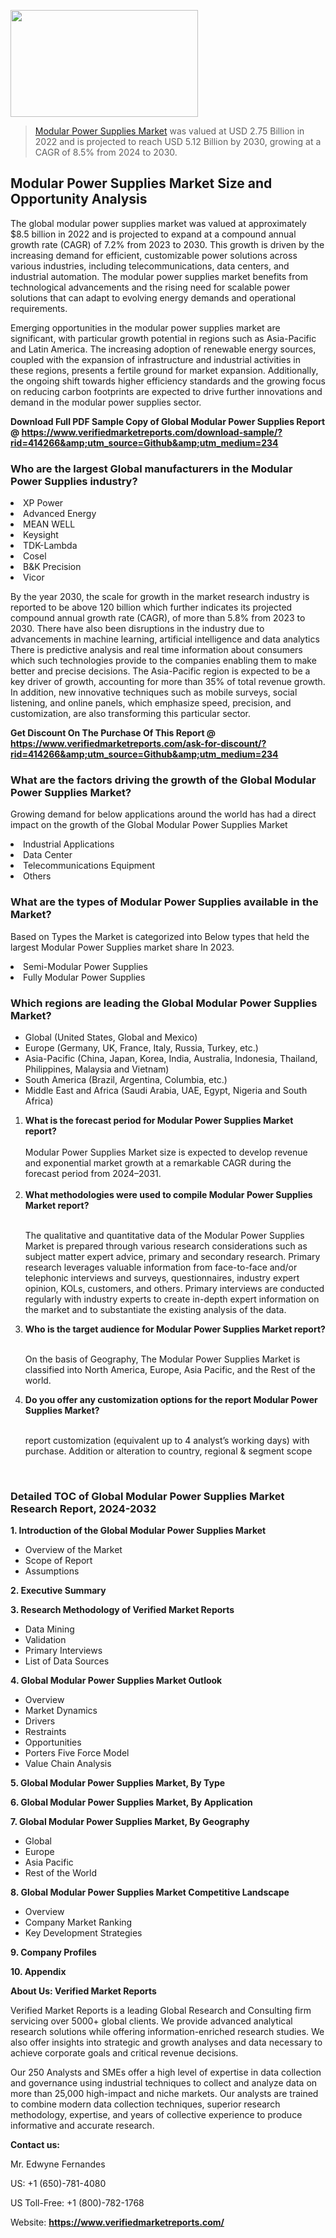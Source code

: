 
<img src="https://ffe5etoiles.com/wp-content/uploads/2024/12/MST1-300x171.png" alt="" width="300" height="171" class="alignnone size-medium wp-image-20088" /><blockquote><p><p><a href="https://www.verifiedmarketreports.com/download-sample/?rid=414266&utm_source=Github&utm_medium=234" target="_blank">Modular Power Supplies Market</a> was valued at USD 2.75 Billion in 2022 and is projected to reach USD 5.12 Billion by 2030, growing at a CAGR of 8.5% from 2024 to 2030.</p></blockquote><p><h2>Modular Power Supplies Market Size and Opportunity Analysis</h2> <p>The global modular power supplies market was valued at approximately $8.5 billion in 2022 and is projected to expand at a compound annual growth rate (CAGR) of 7.2% from 2023 to 2030. This growth is driven by the increasing demand for efficient, customizable power solutions across various industries, including telecommunications, data centers, and industrial automation. The modular power supplies market benefits from technological advancements and the rising need for scalable power solutions that can adapt to evolving energy demands and operational requirements.</p> <p>Emerging opportunities in the modular power supplies market are significant, with particular growth potential in regions such as Asia-Pacific and Latin America. The increasing adoption of renewable energy sources, coupled with the expansion of infrastructure and industrial activities in these regions, presents a fertile ground for market expansion. Additionally, the ongoing shift towards higher efficiency standards and the growing focus on reducing carbon footprints are expected to drive further innovations and demand in the modular power supplies sector.</p> </p><p class=""><strong>Download Full PDF Sample Copy of Global Modular Power Supplies Report @ <a href="https://www.verifiedmarketreports.com/download-sample/?rid=414266&amp;utm_source=Github&amp;utm_medium=234" target="_blank">https://www.verifiedmarketreports.com/download-sample/?rid=414266&amp;utm_source=Github&amp;utm_medium=234</a></strong></p><h3 id="" class="">Who are the largest Global manufacturers in the Modular Power Supplies industry?</h3><p><li>XP Power</li><li> Advanced Energy</li><li> MEAN WELL</li><li> Keysight</li><li> TDK-Lambda</li><li> Cosel</li><li> B&K Precision</li><li> Vicor</li></p><div class=""><div class="" dir="" data-message-author-role="" data-message-id="" data-message-model-slug=""><div class=""><div class=""><div class=""><div class="" dir="" data-message-author-role="" data-message-id="" data-message-model-slug=""><div class=""><div class=""><p>By the year 2030, the scale for growth in the market research industry is reported to be above 120 billion which further indicates its projected compound annual growth rate (CAGR), of more than 5.8% from 2023 to 2030. There have also been disruptions in the industry due to advancements in machine learning, artificial intelligence and data analytics There is predictive analysis and real time information about consumers which such technologies provide to the companies enabling them to make better and precise decisions. The Asia-Pacific region is expected to be a key driver of growth, accounting for more than 35% of total revenue growth. In addition, new innovative techniques such as mobile surveys, social listening, and online panels, which emphasize speed, precision, and customization, are also transforming this particular sector.</p><p><strong>Get Discount On The Purchase Of This Report @&nbsp; <a href="https://www.verifiedmarketreports.com/ask-for-discount/?rid=414266&amp;utm_source=Github&amp;utm_medium=234" target="_blank">https://www.verifiedmarketreports.com/ask-for-discount/?rid=414266&amp;utm_source=Github&amp;utm_medium=234</a></strong></p></div></div></div></div></div></div></div></div><h3 id="" class="">What are the factors driving the growth of the Global Modular Power Supplies Market?</h3><p id="" class="">Growing demand for below applications around the world has had a direct impact on the growth of the Global Modular Power Supplies Market</p><p id="" class=""><li>Industrial Applications</li><li> Data Center</li><li> Telecommunications Equipment</li><li> Others</li></p><h3 id="" class="">What are the types of Modular Power Supplies available in the Market?</h3><p id="" class="">Based on Types the Market is categorized into Below types that held the largest Modular Power Supplies market share In 2023.</p><p id="" class=""><li>Semi-Modular Power Supplies</li><li> Fully Modular Power Supplies</li></p><h3 id="" class="">Which regions are leading the Global Modular Power Supplies Market?</h3><ul><li>Global (United States, Global and Mexico)</li><li>Europe (Germany, UK, France, Italy, Russia, Turkey, etc.)</li><li>Asia-Pacific (China, Japan, Korea, India, Australia, Indonesia, Thailand, Philippines, Malaysia and Vietnam)</li><li>South America (Brazil, Argentina, Columbia, etc.)</li><li>Middle East and Africa (Saudi Arabia, UAE, Egypt, Nigeria and South Africa)</li></ul><p><ol><li><strong>What is the forecast period for Modular Power Supplies Market report?<br /></strong><br /><span data-sheets-root="1" data-sheets-value="{&quot;1&quot;:2,&quot;2&quot;:&quot;XXXX size is expected to develop revenue and exponential market growth at a remarkable CAGR during the forecast period from 2024&ndash;2030.&quot;}" data-sheets-userformat="{&quot;2&quot;:12674,&quot;4&quot;:{&quot;1&quot;:2,&quot;2&quot;:16776960},&quot;10&quot;:2,&quot;11&quot;:0,&quot;15&quot;:&quot;Arial&quot;,&quot;16&quot;:12}">Modular Power Supplies Market size is expected to develop revenue and exponential market growth at a remarkable CAGR during the forecast period from 2024&ndash;2031.</span><br /><br /></li><li><strong>What methodologies were used to compile Modular Power Supplies Market report?<br /><br /></strong><p>The qualitative and quantitative data of the&nbsp;Modular Power Supplies Market is prepared through various research considerations such as subject matter expert advice, primary and secondary research. Primary research leverages valuable information from face-to-face and/or telephonic interviews and surveys, questionnaires, industry expert opinion, KOLs, customers, and others. Primary interviews are conducted regularly with industry experts to create in-depth expert information on the market and to substantiate the existing analysis of the data.&nbsp;</p></li><li><strong>Who is the target audience for Modular Power Supplies Market report?<br /><br /></strong><p>On the basis of Geography, The&nbsp;Modular Power Supplies Market is classified into North America, Europe, Asia Pacific, and the Rest of the world.</p></li><li><strong>Do you offer any customization options for the report Modular Power Supplies Market?<br /><br /></strong><p>report customization (equivalent up to 4 analyst&rsquo;s working days) with purchase. Addition or alteration to country, regional &amp; segment scope</p><p>&nbsp;</p></li></ol></p><h3 id="" class="">Detailed TOC of Global Modular Power Supplies Market Research Report, 2024-2032</h3><p id="" class=""><strong>1. Introduction of the Global Modular Power Supplies Market</strong></p><ul><li>Overview of the Market</li><li>Scope of Report</li><li>Assumptions</li></ul><p id="" class=""><strong>2. Executive Summary</strong></p><p id="" class=""><strong>3. Research Methodology of&nbsp;Verified Market Reports</strong></p><ul><li>Data Mining</li><li>Validation</li><li>Primary Interviews</li><li>List of Data Sources</li></ul><p id="" class=""><strong>4. Global Modular Power Supplies Market Outlook</strong></p><ul><li>Overview</li><li>Market Dynamics</li><li>Drivers</li><li>Restraints</li><li>Opportunities</li><li>Porters Five Force Model</li><li>Value Chain Analysis</li></ul><p id="" class=""><strong>5. Global Modular Power Supplies Market, By&nbsp;Type</strong></p><p id="" class=""><strong>6. Global Modular Power Supplies Market, By Application</strong></p><p id="" class=""><strong>7. Global Modular Power Supplies Market, By Geography</strong></p><ul><li>Global</li><li>Europe</li><li>Asia Pacific</li><li>Rest of the World</li></ul><p id="" class=""><strong>8. Global Modular Power Supplies Market Competitive Landscape</strong></p><ul><li>Overview</li><li>Company Market Ranking</li><li>Key Development Strategies</li></ul><p id="" class=""><strong>9. Company Profiles</strong></p><p id="" class=""><strong>10. Appendix</strong></p><p id="" class=""><strong>About Us: Verified Market Reports</strong></p><p id="" class="">Verified Market Reports is a leading Global Research and Consulting firm servicing over 5000+ global clients. We provide advanced analytical research solutions while offering information-enriched research studies. We also offer insights into strategic and growth analyses and data necessary to achieve corporate goals and critical revenue decisions.</p><p id="" class="">Our 250 Analysts and SMEs offer a high level of expertise in data collection and governance using industrial techniques to collect and analyze data on more than 25,000 high-impact and niche markets. Our analysts are trained to combine modern data collection techniques, superior research methodology, expertise, and years of collective experience to produce informative and accurate research.</p><p id="" class=""><strong>Contact us:</strong></p><p id="" class="">Mr. Edwyne Fernandes</p><p id="" class="">US: +1 (650)-781-4080</p><p id="" class="">US Toll-Free: +1 (800)-782-1768</p><p id="" class="">Website: <a target="" data-test-app-aware-link=""><strong>https://www.verifiedmarketreports.com/</strong></a></p>
